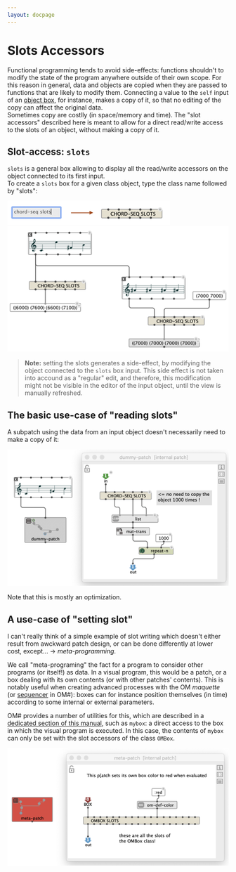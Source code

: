 ```yaml
---
layout: docpage
---
```


# Slots Accessors

Functional programming tends to avoid side-effects: functions shouldn't to modify the state of the program anywhere outside of their own scope.
For this reason in general, data and objects are copied when they are passed to functions that are likely to modify them.
Connecting a value to the `self` input of an [object box](objects), for instance, makes a copy of it, so that no editing of the copy can affect the original data.     
Sometimes copy are costlly (in space/memory and time). The "slot accessors" described here is meant to allow for a direct read/write access to the slots of an object, without making a copy of it. 

## Slot-access: `slots`

`slots` is a general box allowing to display all the read/write accessors on the object connected to its first input.     
To create a `slots` box for a given class object, type the class name followed by "slots":

<img src="slots_img/slots-create.png"> 


<img src="slots_img/slots-example.png"> 

> **Note:** setting the slots generates a side-effect, by modifying the object connected to the `slots` box input. This side effect is not taken into accound as a "regular" edit, and therefore, this modification might not be visible in the editor of the input object, until the view is manually refreshed. 


## The basic use-case of "reading slots"

A subpatch using the data from an input object doesn't necessarily need to make a copy of it:

<img src="slots_img/slots-in-subpatch.png"> 


Note that this is mostly an optimization.


## A use-case of "setting slot"

I can't really think of a simple example of slot writing which doesn't either result from awckward patch design, or can be done differently at lower cost, except... &rarr; _meta-programming_.

We call "meta-programing" the fact for a program to consider other programs (or itself!) as data.
In a visual program, this would be a patch, or a box dealing with its own contents (or with other patches' contents).
This is notably useful when creating advanced processes with the OM _maquette_ (or [sequencer](sequencer) in OM#): boxes can for instance position themselves (in time) according to some internal or external parameters.  

OM# provides a number of utilities for this, which are described in a [dedicated section of this manual](sequencer-programming#meta-visual-programming-with-box-properties), such as `mybox`: a direct access to the box in which the visual program is executed.
In this case, the contents of `mybox` can only be set with the slot accessors of the class `OMBox`.

<img src="slots_img/slots-write-meta.png"> 





